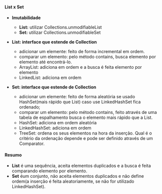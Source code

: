#### List x Set
* **Imutabilidade**
    * **List:** utilizar Collections.unmodifiableList
    * **Set:** utilizar Collections.unmodifiableSet
    
* **List: interface que estende de Collection**
    * adicionar um elemente: feito de forma incremental em ordem.
    * comparar um elemento: pelo método contains, busca elemento por elemento até encontrá-lo.
    * ArrayList: adiciona em ordem e a busca é feita elemento por elemento
    * LinkedList: adiciona em ordem
    
* **Set: interface que estende de Collection**
    * adicionar um elemente: feito de forma aleatória se usado HashSet(mais rápido que List) caso use LinkedHashSet fica ordenado;
    * comparar um elemento: pelo método contains, feito através de uma tabela de espalhamento busca o elemento mais rápido que a List.
    * HashSet: adiciona em ordem aleatória
    * LinkedHashSet: adiciona em ordem
    * TreeSet: ordena os seus elementos na hora da inserção. Qual é o critério da ordenação depende e pode ser definido através de um Comparator.
    
#### Resumo
* **List** é uma sequência, aceita elementos duplicados e a busca é feita comparando elemento por elemento. 
* **Set** éum conjunto, não aceita elementos duplicados e não define ordem(a inserção é feita aleatoriamente, se não for utilizado LinkedHashSet). 
